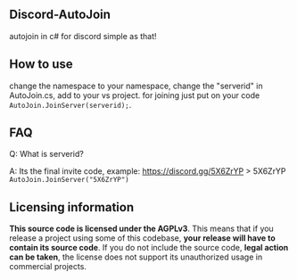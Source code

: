 ## Discord-AutoJoin
autojoin in c# for discord simple as that!
## How to use
change the namespace to your namespace,
change the "serverid" in AutoJoin.cs, add to your vs project.
for joining just put on your code `AutoJoin.JoinServer(serverid);`.

## FAQ
Q: What is serverid?

A: Its the final invite code, example:
https://discord.gg/5X6ZrYP > 5X6ZrYP `AutoJoin.JoinServer("5X6ZrYP")`

## Licensing information
**This source code is licensed under the AGPLv3**. This means that if you release a project using some of this codebase, **your release will have to contain its source code**. If you do not include the source code, **legal action can be taken**, the license does not support its unauthorized usage in commercial projects.
